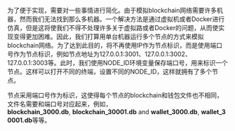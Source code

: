 为了便于实现，需要对一些事情进行简化。由于模拟blockchain网络需要许多机器，然而我们无法找到那么多机器。一个解决方法是通过虚拟机或者Docker进行仿真，但是这将使我们不得不处理许多关于虚拟路或者Docker的问题，从而使实现变得更加困难。因此，我们打算用单台机器运行多个节点的方式来模拟blockchain网络。为了达到此目的，将不再使用IP作为节点标识，而是使用端口号作为节点标识，例如节点地址为127.0.0.1:3001、127.0.0.1:3002、127.0.0.1:3003等。此时，我们使用NODE\_ID环境变量保存端口号，用来标识一个节点。这样可以打开不同的终端，设置不同的NODE\_ID，这样就拥有了多个节点。

节点采用端口号作为标识，这使得每个节点的blockchain和钱包文件也不相同，文件名需要和端口号对应起来，例如，**blockchain\_3000.db**, **blockchain\_30001.db** and **wallet\_3000.db**, **wallet\_30001.db**等等。

